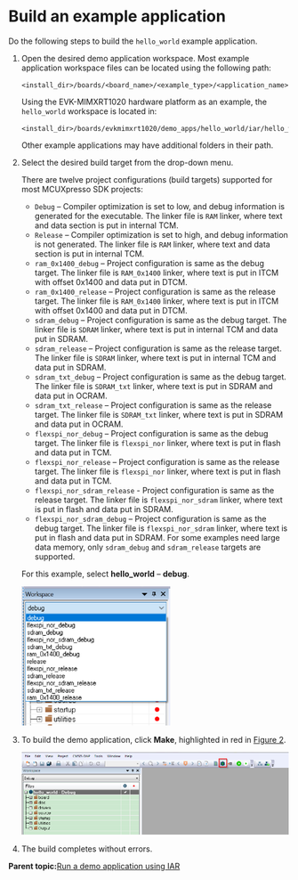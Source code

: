 # Build an example application

Do the following steps to build the `hello_world` example application.

1.  Open the desired demo application workspace. Most example application workspace files can be located using the following path:

    ```
    <install_dir>/boards/<board_name>/<example_type>/<application_name>/iar
    ```

    Using the EVK-MIMXRT1020 hardware platform as an example, the `hello_world` workspace is located in:

    ```
    <install_dir>/boards/evkmimxrt1020/demo_apps/hello_world/iar/hello_world.eww
    ```

    Other example applications may have additional folders in their path.

2.  Select the desired build target from the drop-down menu.

    There are twelve project configurations \(build targets\) supported for most MCUXpresso SDK projects:

    -   `Debug` – Compiler optimization is set to low, and debug information is generated for the executable. The linker file is `RAM` linker, where text and data section is put in internal TCM.
    -   `Release` – Compiler optimization is set to high, and debug information is not generated. The linker file is `RAM` linker, where text and data section is put in internal TCM.
    -   `ram_0x1400_debug` – Project configuration is same as the debug target. The linker file is `RAM_0x1400` linker, where text is put in ITCM with offset 0x1400 and data put in DTCM.
    -   `ram_0x1400_release` – Project configuration is same as the release target. The linker file is `RAM_0x1400` linker, where text is put in ITCM with offset 0x1400 and data put in DTCM.
    -   `sdram_debug` – Project configuration is same as the debug target. The linker file is `SDRAM` linker, where text is put in internal TCM and data put in SDRAM.
    -   `sdram_release` – Project configuration is same as the release target. The linker file is `SDRAM` linker, where text is put in internal TCM and data put in SDRAM.
    -   `sdram_txt_debug` – Project configuration is same as the debug target. The linker file is `SDRAM_txt` linker, where text is put in SDRAM and data put in OCRAM.
    -   `sdram_txt_release` – Project configuration is same as the release target. The linker file is `SDRAM_txt` linker, where text is put in SDRAM and data put in OCRAM.
    -   `flexspi_nor_debug` – Project configuration is same as the debug target. The linker file is `flexspi_nor` linker, where text is put in flash and data put in TCM.
    -   `flexspi_nor_release` – Project configuration is same as the release target. The linker file is `flexspi_nor` linker, where text is put in flash and data put in TCM.
    -   `flexspi_nor_sdram_release` - Project configuration is same as the release target. The linker file is `flexspi_nor_sdram` linker, where text is put in flash and data put in SDRAM.
    -   `flexspi_nor_sdram_debug` – Project configuration is same as the debug target. The linker file is `flexspi_nor_sdram` linker, where text is put in flash and data put in SDRAM.
    For some examples need large data memory, only `sdram_debug` and `sdram_release` targets are supported.

    For this example, select **hello\_world** – **debug**.

    ![](../images/demo_build_target_selection_rt1020.png "Demo build target selection")

3.  To build the demo application, click **Make**, highlighted in red in [Figure 2](build_an_example_application_002.md#BUILDINGDEMOAPP).

    ![](../images/build_demo_application_rt1050.png "Build the demo application")

4.  The build completes without errors.

**Parent topic:**[Run a demo application using IAR](../topics/run_a_demo_application_using_iar.md)


